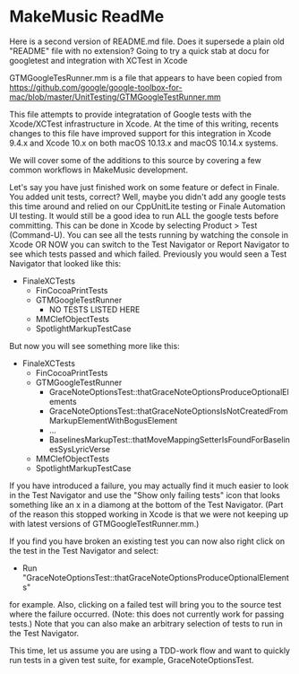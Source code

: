# MakeMusic ReadMe

Here is a second version of README.md file.  Does it supersede a plain old "README" file with no extension?
Going to try a quick stab at docu for googletest and integration with XCTest in Xcode

GTMGoogleTesRunner.mm is a file that appears to have been copied from https://github.com/google/google-toolbox-for-mac/blob/master/UnitTesting/GTMGoogleTestRunner.mm

This file attempts to provide integratation of Google tests with the Xcode/XCTest infrastructure in Xcode.  At the time of this writing, recents changes to this file have improved support for this integration in Xcode 9.4.x and Xcode 10.x on both macOS 10.13.x and macOS 10.14.x systems.

We will cover some of the additions to this source by covering a few common workflows in MakeMusic development.

Let's say you have just finished work on some feature or defect in Finale.  You added unit tests, correct?  Well, maybe you didn't add any google tests this time around and relied on our CppUnitLite testing or Finale Automation UI testing.  It would still be a good idea to run ALL the google tests before committing.  This can be done in Xcode by selecting Product > Test (Command-U).  You can see all the tests running by watching the console in Xcode OR NOW you can switch to the Test Navigator or Report Navigator to see which tests passed and which failed.  Previously you would seen a Test Navigator that looked like this:

* FinaleXCTests
  * FinCocoaPrintTests
  * GTMGoogleTestRunner
    * NO TESTS LISTED HERE
  * MMClefObjectTests
  * SpotlightMarkupTestCase

But now you will see something more like this:

* FinaleXCTests
  * FinCocoaPrintTests
  * GTMGoogleTestRunner
    * GraceNoteOptionsTest::thatGraceNoteOptionsProduceOptionalElements
    * GraceNoteOptionsTest::thatGraceNoteOptionsIsNotCreatedFromMarkupElementWithBogusElement
    * ...
    * BaselinesMarkupTest::thatMoveMappingSetterIsFoundForBaselinesSysLyricVerse
  * MMClefObjectTests
  * SpotlightMarkupTestCase

If you have introduced a failure, you may actually find it much easier to look in the Test Navigator and use the "Show only failing tests" icon that looks something like an x in a diamong at the bottom of the Test Navigator.  (Part of the reason this stopped working in Xcode is that we were not keeping up with latest versions of GTMGoogleTestRunner.mm.)

If you find you have broken an existing test you can now also right click on the test in the Test Navigator and select:

* Run "GraceNoteOptionsTest::thatGraceNoteOptionsProduceOptionalElements"

for example.  Also, clicking on a failed test will bring you to the source test where the failure occurred.  (Note: this does not currently work for passing tests.)  Note that you can also make an arbitrary selection of tests to run in the Test Navigator.

This time, let us assume you are using a TDD-work flow and want to quickly run tests in a given test suite, for example, GraceNoteOptionsTest.





